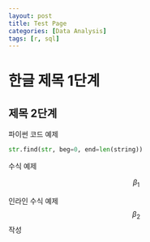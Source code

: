 ```yaml
---
layout: post
title: Test Page
categories: [Data Analysis]
tags: [r, sql]
---
```




# 한글 제목 1단계

## 제목 2단계

파이썬 코드 예제

```python
str.find(str, beg=0, end=len(string))
```

수식 예제

$$
\beta_1
$$

인라인 수식 예제 $$ \beta_2 $$ 작성

